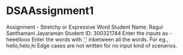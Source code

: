 # DSAAssignment1
Assignment - Stretchy or Expressive Word
Student Name: Ragul Santhamani Jayaraman
Student ID: 300321744
Enter the inputs as  - heeellooo
Enter the words with ',' inbetween all the words. For eg., hello,helo,hi
Edge cases are not written for no input kind of scenarios.
